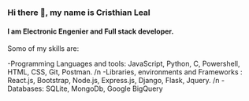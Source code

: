 ### Hi there 👋, my name is Cristhian Leal
#### I am Electronic Engenier and Full stack developer.

Somo of my skills are:

-Programming Languages and tools: JavaScript, Python, C, Powershell, HTML, CSS, Git, Postman. /n
-Libraries, environments and Frameworks : React.js, Bootstrap, Node.js, Express.js, Django, Flask, Jquery. /n
-Databases: SQLite, MongoDb, Google BigQuery






